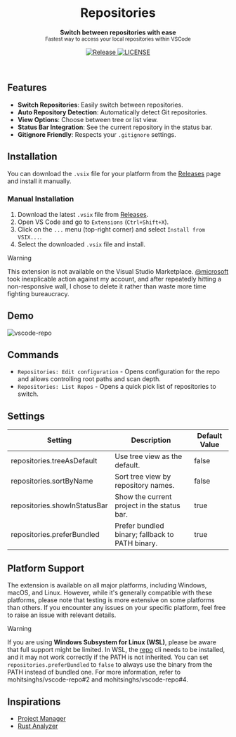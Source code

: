 <h1 align='center'>Repositories</h1>
<p align="center">
  <b>Switch between repositories with ease</b><br/>
  <sub>Fastest way to access your local repositories within VSCode</sub>
</p>
<p align='center'>
  <a href="https://github.com/mohitsinghs/vscode-repo/actions/workflows/release.yml">
    <img alt="Release" src="https://img.shields.io/github/actions/workflow/status/mohitsinghs/vscode-repo/release.yml?style=flat-square" />
  </a>
  <a href="https://github.com/mohitsinghs/vscode-repo/blob/main/LICENSE">
    <img alt="LICENSE" src="https://img.shields.io/github/license/mohitsinghs/vscode-repo?style=flat-square" />
  </a>
</p>
<br />

## Features

- **Switch Repositories**: Easily switch between repositories.
- **Auto Repository Detection**: Automatically detect Git repositories.
- **View Options**: Choose between tree or list view.
- **Status Bar Integration**: See the current repository in the status bar.
- **Gitignore Friendly**: Respects your `.gitignore` settings.

## Installation

You can download the `.vsix` file for your platform from the [Releases](https://github.com/mohitsinghs/vscode-repo/releases) page and install it manually.

### Manual Installation

1. Download the latest `.vsix` file from [Releases](https://github.com/mohitsinghs/repo/releases).
2. Open VS Code and go to `Extensions` (`Ctrl+Shift+X`).
3. Click on the `...` menu (top-right corner) and select `Install from VSIX...`.
4. Select the downloaded `.vsix` file and install.

> [!WARNING]
> This extension is not available on the Visual Studio Marketplace. [@microsoft](https://github.com/microsoft) took inexplicable action against my account, and after repeatedly hitting a non-responsive wall, I chose to delete it rather than waste more time fighting bureaucracy.

## Demo

![vscode-repo](https://user-images.githubusercontent.com/4941333/210471039-01677d25-3e61-4e25-84fc-9eae24357bcb.gif)

## Commands

- `Repositories: Edit configuration` - Opens configuration for the repo and allows controlling root paths and scan depth.
- `Repositories: List Repos` - Opens a quick pick list of repositories to switch.

## Settings

| Setting                      | Description                                     | Default Value |
| ---------------------------- | ----------------------------------------------- | ------------- |
| repositories.treeAsDefault   | Use tree view as the default.                   | false         |
| repositories.sortByName      | Sort tree view by repository names.             | false         |
| repositories.showInStatusBar | Show the current project in the status bar.     | true          |
| repositories.preferBundled   | Prefer bundled binary; fallback to PATH binary. | true          |

## Platform Support

The extension is available on all major platforms, including Windows, macOS, and Linux. However, while it's generally compatible with these platforms, please note that testing is more extensive on some platforms than others. If you encounter any issues on your specific platform, feel free to raise an issue with relevant details.

> [!WARNING]
> If you are using **Windows Subsystem for Linux (WSL)**, please be aware that full support might be limited. In WSL, the [repo](https://github.com/mohitsinghs/repo) cli needs to be installed, and it may not work correctly if the PATH is not inherited. You can set `repositories.preferBundled` to `false` to always use the binary from the PATH instead of bundled one. For more information, refer to mohitsinghs/vscode-repo#2 and mohitsinghs/vscode-repo#4.

## Inspirations

- [Project Manager](https://github.com/alefragnani/vscode-project-manager)
- [Rust Analyzer](https://github.com/rust-lang/rust-analyzer)
